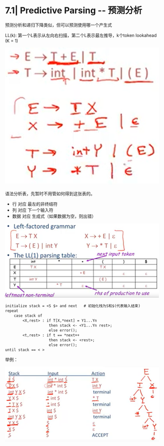 # 7.1| Predictive Parsing -- 预测分析

预测分析和递归下降类似，但可以预测使用哪一个产生式

LL(k): 第一个L表示从左向右扫描，第二个L表示最左推导，k个token lookahead (K = 1)

![avatar](23.png)

语法分析表，先暂时不用管如何得到这张表的。

* 行 对应 最左的非终结符
* 列 对应 下一个输入符
* 数据 对应 生成式（如果数据为空，则出错）

![avatar](24.png)

```
initialize stack = <S $> and next   # 初始化栈为S和$(代表输入结束)
repeat
    case stack of
        <X,rest> : if T[X,*next] = Y1...Yn
                    then stack <- <Y1...Yn rest>;
                    else error();
        <t,rest> : if t == *next++
                    then stack <- <rest>;
                    else error();
until stack == < >
```

举例：

![avatar](25.png)















